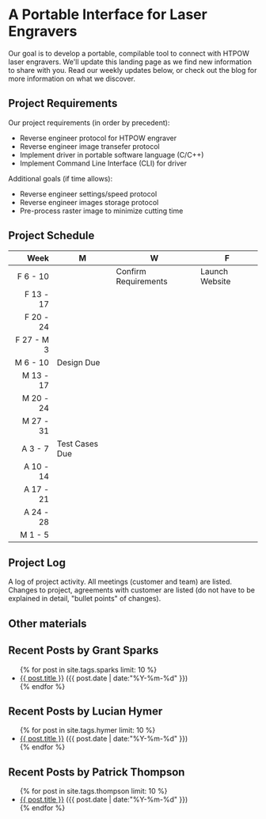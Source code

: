 # A Portable Interface for Laser Engravers #

Our goal is to develop a portable, compilable tool to connect with HTPOW laser engravers. We'll update this landing page as we find new information to share with you. Read our weekly updates below, or check out the blog <!--- TODO --> for more information on what we discover.

## Project Requirements ##

Our project requirements (in order by precedent):

* Reverse engineer protocol for HTPOW engraver
* Reverse engineer image transefer protocol
* Implement driver in portable software language (C/C++)
* Implement Command Line Interface (CLI) for driver

Additional goals (if time allows):

* Reverse engineer settings/speed protocol
* Reverse engineer images storage protocol
* Pre-process raster image to minimize cutting time

## Project Schedule ##

|Week| M | W | F |
|---:|---|---|---|
|F  6 - 10| | Confirm Requirements | Launch Website |
|F 13 - 17| | | |
|F 20 - 24| | | |
|F 27 - M 3| | | |
|M  6 - 10| Design Due | | |
|M 13 - 17| | | |
|M 20 - 24| | | |
|M 27 - 31| | | |
|A  3 -  7| Test Cases Due | | |
|A 10 - 14| | | |
|A 17 - 21| | | |
|A 24 - 28| | | |
|M  1 -  5| | | |

## Project Log ##
<!-- TODO -->

A log of project activity. All meetings (customer and team) are listed. Changes to project, agreements with customer are listed (do not have to be explained in detail, "bullet points" of changes).

## Other materials ##

<!-- TODO -->

## Recent Posts by Grant Sparks ##
<ul class="posts">
{% for post in site.tags.sparks limit: 10 %}
  <div class="post_info">
    <li>
         <a href="{{ post.url }}">{{ post.title }}</a>
         <span>({{ post.date | date:"%Y-%m-%d" }})</span>
    </li>
    </div>
  {% endfor %}
</ul>

## Recent Posts by Lucian Hymer ##
<ul class="posts">
{% for post in site.tags.hymer limit: 10 %}
  <div class="post_info">
    <li>
         <a href="{{ post.url }}">{{ post.title }}</a>
         <span>({{ post.date | date:"%Y-%m-%d" }})</span>
    </li>
    </div>
  {% endfor %}
</ul>

## Recent Posts by Patrick Thompson ##
<ul class="posts">
{% for post in site.tags.thompson limit: 10 %}
  <div class="post_info">
    <li>
         <a href="{{ post.url }}">{{ post.title }}</a>
         <span>({{ post.date | date:"%Y-%m-%d" }})</span>
    </li>
    </div>
  {% endfor %}
</ul>
